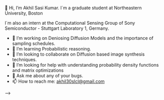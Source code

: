 👋 Hi, I’m Akhil Sasi Kumar. I´m a graduate student at Northeastern University, Boston

I´m also an intern at the Computational Sensing Group of Sony Semiconductor - Stuttgart Laboratory 1, Germany.

- 🔭 I’m working on Deniosing Diffusion Models and the importance of sampling schedules.
- 🌱 I’m learning Probabilistic reasoning.
- 👯 I’m looking to collaborate on Diffusion based image synthesis techniques.
- 🤔 I’m looking for help with understanding probability density functions and matrix optimizations
- 💬 Ask me about any of your bugs.
- 📫 How to reach me: akhil30slcl@gmail.com

-->
